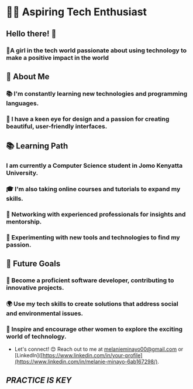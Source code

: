 # 👩‍💻 **Aspiring Tech Enthusiast**

## Hello there! 👋

### 🌸A girl in the tech world passionate about using technology to make a positive impact in the world 

## 🌟 **About Me**

### 📚 I'm constantly learning new technologies and programming languages.
### 💅 I have a keen eye for design and a passion for creating beautiful, user-friendly interfaces.

## 📚 **Learning Path**

### I am currently a Computer Science student in Jomo Kenyatta University.
### 🎓 I'm also taking online courses and tutorials to expand my skills.
### 🤝 Networking with experienced professionals for insights and mentorship.
### 🌱 Experimenting with new tools and technologies to find my passion.

## 🚀 **Future Goals**

### 🌟 Become a proficient software developer, contributing to innovative projects.
### 🌍 Use my tech skills to create solutions that address social and environmental issues.
### 🌳 Inspire and encourage other women to explore the exciting world of technology.

- Let's connect! 😊 Reach out to me at melanieminayo00@gmail.com or [LinkedIn]([https://www.linkedin.com/in/your-profile](https://www.linkedin.com/in/melanie-minayo-6ab167298/).
## *PRACTICE IS KEY*
